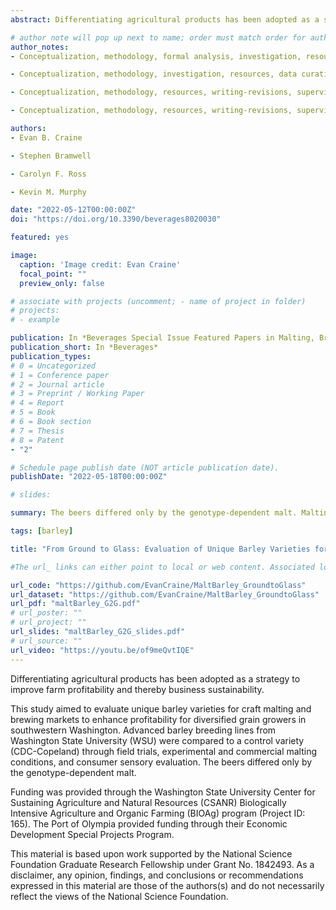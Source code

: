 ```yaml
---
abstract: Differentiating agricultural products has been adopted as a strategy to improve farm profitability and thereby business sustainability. This study aimed to evaluate unique barley varieties for craft malting and brewing markets to enhance profitability for diversified grain growers in southwestern Washington. Advanced barley breeding lines from Washington State University (WSU) were compared to a control variety (CDC-Copeland) through field trials, experimental and commercial malting conditions, and consumer sensory evaluation. The beers differed only by the genotype-dependent malt. Malting conditions (experimental or commercial) and field replicate influenced five out of the eight malt quality traits measured, while genotype influenced seven out of eight of the traits. Consumers differentiated the beers through ranking, open description, and check all that apply during a central location test. Based on consumer liking, breeding lines 12WA_120.14 or 12WA_120.17 could replace CDC-Copeland in beers. A total of 83% of consumers responded that they would pay more for a beer if it would support local farmers. This value proposition represents an opportunity for consumer purchasing to support producers, who form the foundation of the craft malt and beer value chain and whose economic success will determine the sustainability of small farms in minor growing regions. We provide further evidence for the contributions of barley genotype to beer flavor, while tracing the impact of barley genotype from ground to glass.

# author note will pop up next to name; order must match order for authors:
author_notes: 
- Conceptualization, methodology, formal analysis, investigation, resources, data curation, writing—original draft preparation, writing-revisions, visualization, read and agreed to the published version of the manuscript. 

- Conceptualization, methodology, investigation, resources, data curation, writing—original draft preparation, writing-revisions, supervision, project administration, funding acquisition, read and agreed to the published version of the manuscript. 

- Conceptualization, methodology, resources, writing-revisions, supervision, project administration, read and agreed to the published version of the manuscript.

- Conceptualization, methodology, resources, writing-revisions, supervision, project administration, funding acquisition, read and agreed to the published version of the manuscript.

authors:
- Evan B. Craine

- Stephen Bramwell

- Carolyn F. Ross

- Kevin M. Murphy

date: "2022-05-12T00:00:00Z"
doi: "https://doi.org/10.3390/beverages8020030"

featured: yes

image:
  caption: 'Image credit: Evan Craine'
  focal_point: ""
  preview_only: false

# associate with projects (uncomment; - name of project in folder)
# projects:
# - example

publication: In *Beverages Special Issue Featured Papers in Malting, Brewing and Beer Section* 
publication_short: In *Beverages*
publication_types:
# 0 = Uncategorized
# 1 = Conference paper
# 2 = Journal article
# 3 = Preprint / Working Paper
# 4 = Report
# 5 = Book
# 6 = Book section
# 7 = Thesis
# 8 = Patent 
- "2"

# Schedule page publish date (NOT article publication date).
publishDate: "2022-05-18T00:00:00Z"

# slides: 

summary: The beers differed only by the genotype-dependent malt. Malting conditions (experimental or commercial) and field replicate influenced five out of the eight malt quality traits measured, while genotype influenced seven out of eight of the traits. Consumers differentiated the beers through ranking, open description, and check all that apply during a central location test. Based on consumer liking, breeding lines 12WA_120.14 or 12WA_120.17 could replace CDC-Copeland in beers. A total of 83% of consumers responded that they would pay more for a beer if it would support local farmers. This value proposition represents an opportunity for consumer purchasing to support producers, who form the foundation of the craft malt and beer value chain and whose economic success will determine the sustainability of small farms in minor growing regions. We provide further evidence for the contributions of barley genotype to beer flavor, while tracing the impact of barley genotype from ground to glass.

tags: [barley]

title: "From Ground to Glass: Evaluation of Unique Barley Varieties for Craft Malting, Craft Brewing, and Consumer Sensory"

#The url_ links can either point to local or web content. Associated local publication content, may be copied to the publication’s folder and referenced like url_code = "code.zip".

url_code: "https://github.com/EvanCraine/MaltBarley_GroundtoGlass"
url_dataset: "https://github.com/EvanCraine/MaltBarley_GroundtoGlass"
url_pdf: "maltBarley_G2G.pdf"
# url_poster: ""
# url_project: ""
url_slides: "maltBarley_G2G_slides.pdf"
# url_source: ""
url_video: "https://youtu.be/of9meQvtIQE"
---
```

Differentiating agricultural products has been adopted as a strategy to improve farm profitability and thereby business sustainability. 

This study aimed to evaluate unique barley varieties for craft malting and brewing markets to enhance profitability for diversified grain growers in southwestern Washington. Advanced barley breeding lines from Washington State University (WSU) were compared to a control variety (CDC-Copeland) through field trials, experimental and commercial malting conditions, and consumer sensory evaluation. The beers differed only by the genotype-dependent malt. 

Funding was provided through the Washington State University Center for Sustaining Agriculture and Natural Resources (CSANR) Biologically Intensive Agriculture and Organic Farming (BIOAg) program (Project ID: 165). The Port of Olympia provided funding through their Economic Development Special Projects Program.

This material is based upon work supported by the National Science Foundation Graduate Research Fellowship under Grant No. 1842493. As a disclaimer, any opinion, findings, and conclusions or recommendations expressed in this material are those of the authors(s) and do not necessarily reflect the views of the National Science Foundation.

